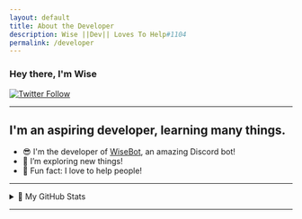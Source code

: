 ```yaml
---
layout: default
title: About the Developer
description: Wise ||Dev|| Loves To Help#1104
permalink: /developer
---
```


### Hey there, I'm Wise

[![Twitter Follow](https://img.shields.io/twitter/follow/oisci0762?color=1DA1F2&logo=twitter&style=for-the-badge)](https://twitter.com/intent/follow?original_referer=https://github.com/Wise2006&screen_name=oisci0762)

---

## I'm an aspiring developer, learning many things.

- 😎 I'm the developer of [WiseBot](https://dsc.gg/wisebot), an amazing Discord bot!
- 🔎 I’m exploring new things!
- 👀 Fun fact: I love to help people!

---

<details>
  <summary>🔷 My GitHub Stats</summary>

  <img align="left" alt="My GitHub Stats" src="https://github-readme-stats.codestackr.vercel.app/api?username=Wise2006&show_icons=true&hide_border=true&theme=tokyonight" />

</details>

---
